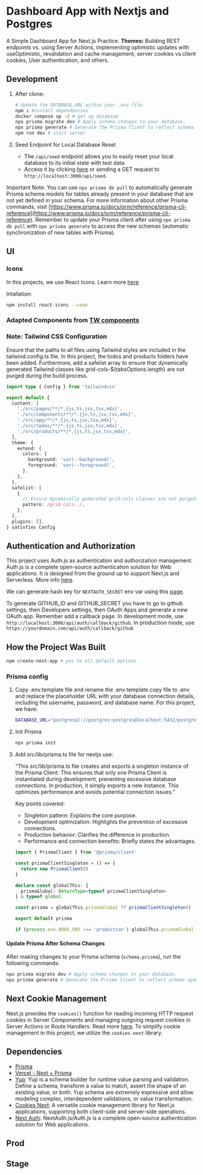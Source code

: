 # Dashboard App with Nextjs and Postgres

A Simple Dashboard App for Next.js Practice.
**Themes:** Building REST endpoints vs. using Server Actions, implementing optimistic updates with useOptimistic, revalidation and cache management, server cookies vs client cookies, User authentication, and others.

## Development

1. After clone:

   ```bash
   # Update the DATABASE_URL within your .env file.
   npm i #install dependencies
   docker compose up -d # get up database
   npx prisma migrate dev # Apply schema changes to your database.
   npx prisma generate # Generate the Prisma Client to reflect schema updates.
   npm run dev # start server
   ```

2. Seed Endpoint for Local Database Reset

   - The `/api/seed` endpoint allows you to easily reset your local database to its initial state with test data.
   - Access it by clicking [here](http://localhost:3000/api/seed) or sending a GET request to `http://localhost:3000/api/seed`.

Important Note: You can use `npx prisma db pull` to automatically generate Prisma schema models for tables already present in your database that are not yet defined in your schema. For more information about other Prisma commands, visit [https://www.prisma.io/docs/orm/reference/prisma-cli-reference](https://www.prisma.io/docs/orm/reference/prisma-cli-reference). Remember to update your Prisma client after using `npx prisma db pull` with `npx prisma generate` to access the new schemas (automatic synchronization of new tables with Prisma).

## UI

### Icons

In this projects, we use React Icons. Learn more [here](https://react-icons.github.io/react-icons/)

Intallation:

```bash
npm install react-icons --save
```

### Adapted Components from [TW components](https://www.creative-tim.com/twcomponents)

### Note: Tailwind CSS Configuration

Ensure that the paths to all files using Tailwind styles are included in the tailwind.config.ts file. In this project, the todos and products folders have been added.
Furthermore, add a safelist array to ensure that dynamically generated Tailwind classes like grid-cols-${tabsOptions.length} are not purged during the build process.

```typescript
import type { Config } from 'tailwindcss'

export default {
  content: [
    './src/pages/**/*.{js,ts,jsx,tsx,mdx}',
    './src/components/**/*.{js,ts,jsx,tsx,mdx}',
    './src/app/**/*.{js,ts,jsx,tsx,mdx}',
    './src/todos/**/*.{js,ts,jsx,tsx,mdx}',
    './src/products/**/*.{js,ts,jsx,tsx,mdx}',
  ],
  theme: {
    extend: {
      colors: {
        background: 'var(--background)',
        foreground: 'var(--foreground)',
      },
    },
  },
  safelist: [
    {
      // Ensure dynamically generated grid-cols classes are not purged
      pattern: /grid-cols-./,
    },
  ],
  plugins: [],
} satisfies Config
```

## Authentication and Authorization

This project uses Auth.js as authentication and authorization management. Auth.js is a complete open-source authentication solution for Web applications. It is designed from the ground up to support Next.js and Serverless. More info [here](https://next-auth.js.org/getting-started/introduction).

We can generate hash key for `NEXTAUTH_SECRET` env var using this [page](https://generate-secret.vercel.app/32).

To generate GITHUB_ID and GITHUB_SECRET you have to go to github settings, then Developers settings, then OAuth Apps and generate a new OAuth app. Remember add a callback page. In development mode, use `http://localhost:3000/api/auth/callback/github`. In production mode, use `https://yourdomain.com/api/auth/callback/github`

## How the Project Was Built

```bash
npm create-next-app # yes to all default options
```

### Prisma config

1. Copy .env.template file and rename the .env.template.copy file to .env and replace the placeholder URL with your database connection details, including the username, password, and database name. For this project, we have:

   ```bash
   DATABASE_URL="postgresql://postgres:postgres@localhost:5432/postgres"
   ```

2. Init Prisma

   ```bash
   npx prisma init
   ```

3. Add src/lib/prisma.ts file for nextjs use:

   "This src/lib/prisma.ts file creates and exports a singleton instance of the Prisma Client. This ensures that only one Prisma Client is instantiated during development, preventing excessive database connections. In production, it simply exports a new instance. This optimizes performance and avoids potential connection issues."

   Key points covered:

   - Singleton pattern: Explains the core purpose.
   - Development optimization: Highlights the prevention of excessive connections.
   - Production behavior: Clarifies the difference in production.
   - Performance and connection benefits: Briefly states the advantages.

   ```ts
   import { PrismaClient } from '@prisma/client'

   const prismaClientSingleton = () => {
     return new PrismaClient()
   }

   declare const globalThis: {
     prismaGlobal: ReturnType<typeof prismaClientSingleton>
   } & typeof global

   const prisma = globalThis.prismaGlobal ?? prismaClientSingleton()

   export default prisma

   if (process.env.NODE_ENV !== 'production') globalThis.prismaGlobal = prisma
   ```

#### Update Prisma After Schema Changes

After making changes to your Prisma schema (`schema.prisma`), run the following commands:

```bash
npx prisma migrate dev # Apply schema changes to your database.
npx prisma generate # Generate the Prisma Client to reflect schema updates.
```

## Next Cookie Management

Next.js provides the `cookies()` function for reading incoming HTTP request cookies in Server Components and managing outgoing request cookies in Server Actions or Route Handlers. Read more [here](https://nextjs.org/docs/app/api-reference/functions/cookies).
To simplify cookie management in this project, we utilize the `cookies-next` library.

## Dependencies

- [Prisma](https://www.prisma.io/docs/orm/overview/introduction/what-is-prisma)
- [Vercel - Next + Prisma](https://vercel.com/guides/nextjs-prisma-postgres)
- [Yup](https://www.npmjs.com/package/yup): Yup is a schema builder for runtime value parsing and validation. Define a schema, transform a value to match, assert the shape of an existing value, or both. Yup schema are extremely expressive and allow modeling complex, interdependent validations, or value transformation.
- [Cookies Next](https://www.npmjs.com/package/cookies-next): A versatile cookie management library for Next.js applications, supporting both client-side and server-side operations.
- [Next Auth](https://next-auth.js.org/): NextAuth.js/Auth.js is a complete open-source authentication solution for Web applications.

## Prod

## Stage
